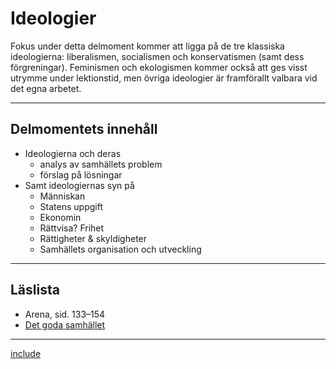 # Ideologier

Fokus under detta delmoment kommer att ligga på de tre klassiska ideologierna: liberalismen, socialismen och konservatismen (samt dess förgreningar). Feminismen och ekologismen kommer också att ges visst utrymme under lektionstid, men övriga ideologier är framförallt valbara vid det egna arbetet. 
***
## Delmomentets innehåll

* Ideologierna och deras
	* analys av samhällets problem
	* förslag på lösningar
* Samt ideologiernas syn på 
	* Människan
	* Statens uppgift
	* Ekonomin
	* Rättvisa? Frihet
	* Rättigheter & skyldigheter
	* Samhällets organisation och utveckling

***

## Läslista

* Arena, sid. 133–154
* [Det goda samhället](om_ideologierna.md) 

***

[include](../../0_includes/preliminart_innehall.md)


